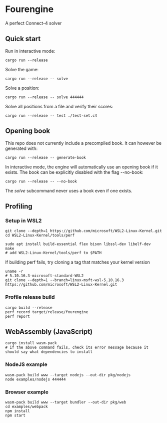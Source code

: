 # Fourengine
A perfect Connect-4 solver

## Quick start

Run in interactive mode:

`cargo run --release`

Solve the game:

`cargo run --release -- solve`

Solve a position:

`cargo run --release -- solve 444444`

Solve all positions from a file and verify their scores:

`cargo run --release -- test ./test-set.c4`

## Opening book
This repo does not currently include a precompiled book. It can however be generated with:

`cargo run --release -- generate-book`

In interactive mode, the engine will automatically use an opening book if it exists. The book can be explicitly disabled
with the flag --no-book:

`cargo run --release -- --no-book`

The _solve_ subcommand never uses a book even if one exists.

## Profiling

### Setup in WSL2
```shell
git clone --depth=1 https://github.com/microsoft/WSL2-Linux-Kernel.git
cd WSL2-Linux-Kernel/tools/perf

sudo apt install build-essential flex bison libssl-dev libelf-dev
make
# add WSL2-Linux-Kernel/tools/perf to $PATH
```
If building perf fails, try cloning a tag that matches your kernel version
```shell
uname -r
# 5.10.16.3-microsoft-standard-WSL2
git clone --depth=1 --branch=linux-msft-wsl-5.10.16.3 https://github.com/microsoft/WSL2-Linux-Kernel.git
```

### Profile release build
```shell
cargo build --release
perf record target/release/fourengine
perf report
```

## WebAssembly (JavaScript)

```shell
cargo install wasm-pack
# if the above command fails, check its error message because it should say what dependencies to install
````

### NodeJS example

```shell
wasm-pack build www --target nodejs --out-dir pkg/nodejs
node examples/nodejs 444444
```

### Browser example

```shell
wasm-pack build www --target bundler --out-dir pkg/web
cd examples/webpack
npm install
npm start
```

